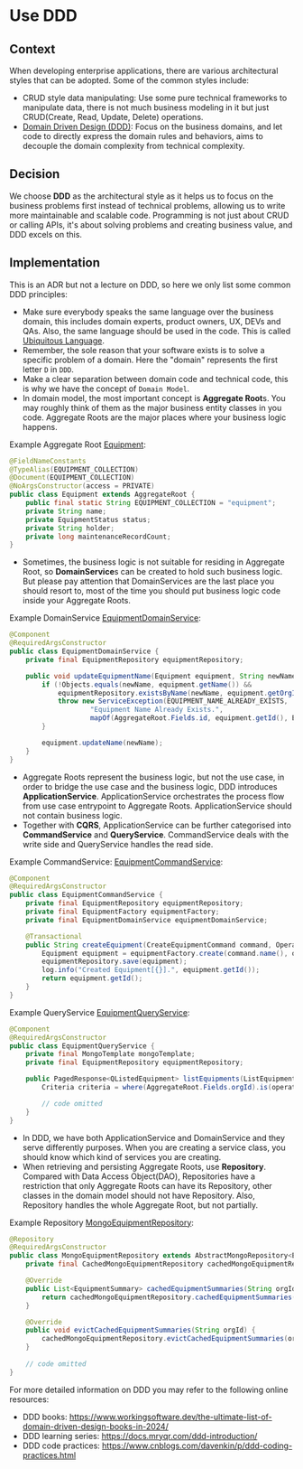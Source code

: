 # Use DDD

## Context

When developing enterprise applications, there are various architectural styles that can be adopted. Some of the common
styles include:

- CRUD style data manipulating: Use some pure technical frameworks to manipulate data, there is not much business
  modeling in it but just
  CRUD(Create, Read, Update, Delete) operations.
- [Domain Driven Design (DDD)](https://martinfowler.com/bliki/DomainDrivenDesign.html): Focus on the business domains,
  and let code to directly express the domain rules and behaviors,
  aims to decouple the
  domain complexity from technical complexity.

## Decision

We choose **DDD** as the architectural style as it helps us to focus on the business problems first instead of technical
problems, allowing us to write more
maintainable and scalable code. Programming is not just about CRUD or calling APIs, it's about solving problems and
creating business value, and DDD excels on this.

## Implementation

This is an ADR but not a lecture on DDD, so here we only list some common DDD principles:

- Make sure everybody speaks the same language over the business domain, this includes domain experts, product owners,
  UX, DEVs and QAs. Also, the same language should be used in the code. This is
  called [Ubiquitous Language](https://martinfowler.com/bliki/UbiquitousLanguage.html).
- Remember, the sole reason that your software exists is to solve a specific problem of a domain. Here the "domain" represents the first letter `D` in `DDD`.
- Make a clear separation between domain code and technical code, this is why we have the concept of `Domain Model`.
- In domain model, the most important concept is **Aggregate Root**s. You may roughly think of them as the major
  business
  entity classes in you code. Aggregate Roots are the major places where your business logic happens.

Example Aggregate Root [Equipment](../src/test/java/deviceet/sample/equipment/domain/Equipment.java):

```java
@FieldNameConstants
@TypeAlias(EQUIPMENT_COLLECTION)
@Document(EQUIPMENT_COLLECTION)
@NoArgsConstructor(access = PRIVATE)
public class Equipment extends AggregateRoot {
    public final static String EQUIPMENT_COLLECTION = "equipment";
    private String name;
    private EquipmentStatus status;
    private String holder;
    private long maintenanceRecordCount;
}
```

- Sometimes, the business logic is not suitable for residing in Aggregate Root, so **DomainService**s can be created to
  hold such business logic. But please pay attention that DomainServices are the last place you should resort to, most
  of the time you should put business logic code inside your Aggregate Roots.

Example
DomainService [EquipmentDomainService](../src/test/java/deviceet/sample/equipment/domain/EquipmentDomainService.java):

```java
@Component
@RequiredArgsConstructor
public class EquipmentDomainService {
    private final EquipmentRepository equipmentRepository;

    public void updateEquipmentName(Equipment equipment, String newName) {
        if (!Objects.equals(newName, equipment.getName()) &&
            equipmentRepository.existsByName(newName, equipment.getOrgId())) {
            throw new ServiceException(EQUIPMENT_NAME_ALREADY_EXISTS,
                    "Equipment Name Already Exists.",
                    mapOf(AggregateRoot.Fields.id, equipment.getId(), Equipment.Fields.name, newName));
        }

        equipment.updateName(newName);
    }
}
```

- Aggregate Roots represent the business logic, but not the use case, in order to bridge the use case and the business
  logic, DDD introduces **ApplicationService**. ApplicationService orchestrates the process flow from use case
  entrypoint to Aggregate Roots. ApplicationService should not contain business logic.
- Together with **CQRS**, ApplicationService can be further categorised into **CommandService** and **QueryService**.
  CommandService deals with the write side and QueryService handles the read side.

Example
CommandService: [EquipmentCommandService](../src/test/java/deviceet/sample/equipment/command/EquipmentCommandService.java):

```java
@Component
@RequiredArgsConstructor
public class EquipmentCommandService {
    private final EquipmentRepository equipmentRepository;
    private final EquipmentFactory equipmentFactory;
    private final EquipmentDomainService equipmentDomainService;

    @Transactional
    public String createEquipment(CreateEquipmentCommand command, Operator operator) {
        Equipment equipment = equipmentFactory.create(command.name(), operator);
        equipmentRepository.save(equipment);
        log.info("Created Equipment[{}].", equipment.getId());
        return equipment.getId();
    }
}
```

Example
QueryService [EquipmentQueryService](../src/test/java/deviceet/sample/equipment/query/EquipmentQueryService.java):

```java
@Component
@RequiredArgsConstructor
public class EquipmentQueryService {
    private final MongoTemplate mongoTemplate;
    private final EquipmentRepository equipmentRepository;

    public PagedResponse<QListedEquipment> listEquipments(ListEquipmentsQuery listQuery, Operator operator) {
        Criteria criteria = where(AggregateRoot.Fields.orgId).is(operator.getOrgId());

        // code omitted
    }
}
```

- In DDD, we have both ApplicationService and DomainService and they serve differently purposes. When you are creating
  a service class, you should know which kind of services you are creating.
- When retrieving and persisting Aggregate Roots, use **Repository**. Compared with Data Access Object(DAO),
  Repositories
  have a restriction that only Aggregate Roots can have its Repository, other classes in the domain model should not have
  Repository. Also, Repository handles the whole Aggregate Root, but not partially.

Example
Repository [MongoEquipmentRepository](../src/test/java/deviceet/sample/equipment/infrastructure/MongoEquipmentRepository.java):

```java
@Repository
@RequiredArgsConstructor
public class MongoEquipmentRepository extends AbstractMongoRepository<Equipment> implements EquipmentRepository {
    private final CachedMongoEquipmentRepository cachedMongoEquipmentRepository;

    @Override
    public List<EquipmentSummary> cachedEquipmentSummaries(String orgId) {
        return cachedMongoEquipmentRepository.cachedEquipmentSummaries(orgId).summaries();
    }

    @Override
    public void evictCachedEquipmentSummaries(String orgId) {
        cachedMongoEquipmentRepository.evictCachedEquipmentSummaries(orgId);
    }
    
    // code omitted
}
```

For more detailed information on DDD you may refer to the following online resources:

- DDD books: https://www.workingsoftware.dev/the-ultimate-list-of-domain-driven-design-books-in-2024/
- DDD learning series: https://docs.mryqr.com/ddd-introduction/
- DDD code practices: https://www.cnblogs.com/davenkin/p/ddd-coding-practices.html
